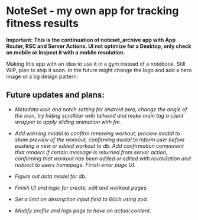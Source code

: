 # NoteSet - my own app for tracking fitness results

**Important: This is the continuation of noteset_archive app with App Router, RSC and Server Actions. UI not optimize for a Desktop, only check on mobile or Inspect it with a mobile resolution.**

Making this app with an idea to use it in a gym instead of a notebook. Still WIP, plan to ship it soon. In the future might change the logo and add a hero image or a bg design pattern.

## Future updates and plans:

- _Metadata icon and notch setting for android pwa, change the angle of the icon, try hiding scrollbar with tailwind and make main tag a client wrapper to apply sliding animation with fm._

- _Add warning modal to confirm removing workout, preview modal to show preview of the workout, confirming modal to inform user before pushing a new or edited workout to db. Add confirmation component that renders if certain message is returned from server action, confirming that workout has been added or edited with revalidation and redirect to users homepage. Finish error page UI._

- _Figure out data model for db._

- _Finish UI and logic for create, edit and workout pages._

- _Set a limit on description input field to 60ch using zod._

- _Modify profile and logs page to have an actual content._
